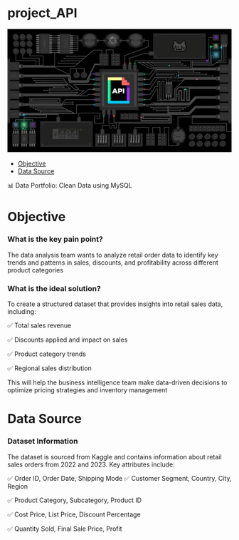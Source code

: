 # project_API

![ API ](images/download.jpg)

- [Objective](#objective)
- [Data Source](#data-source)

📊 Data Portfolio: Clean Data using MySQL
 # Objective
### What is the key pain point?
The data analysis team wants to analyze retail order data to identify key trends and patterns in sales, discounts, and profitability across different product categories

### What is the ideal solution?

To create a structured dataset that provides insights into retail sales data, including:

✅ Total sales revenue

✅ Discounts applied and impact on sales

✅ Product category trends

✅ Regional sales distribution

This will help the business intelligence team make data-driven decisions to optimize pricing strategies and inventory management

 # Data Source
### Dataset Information
The dataset is sourced from Kaggle and contains information about retail sales orders from 2022 and 2023.
Key attributes include:

✅ Order ID, Order Date, Shipping Mode
✅ Customer Segment, Country, City, Region

✅ Product Category, Subcategory, Product ID

✅ Cost Price, List Price, Discount Percentage

✅ Quantity Sold, Final Sale Price, Profit
